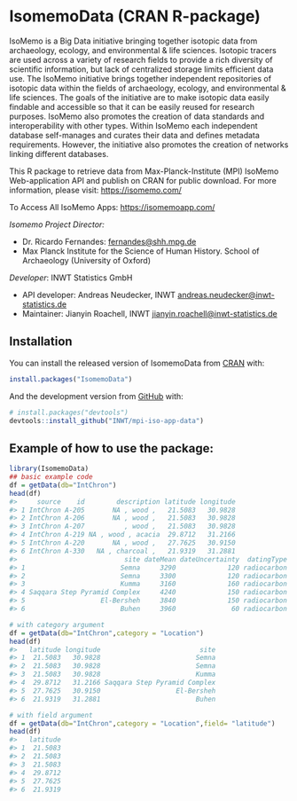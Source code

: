 <!-- README.md is generated from README.Rmd. Please edit that file -->

# IsomemoData (CRAN R-package)

<!-- badges: start -->

<!-- badges: end -->

IsoMemo is a Big Data initiative bringing together isotopic data from
archaeology, ecology, and environmental & life sciences. Isotopic
tracers are used across a variety of research fields to provide a rich
diversity of scientific information, but lack of centralized storage
limits efficient data use. The IsoMemo initiative brings together
independent repositories of isotopic data within the fields of
archaeology, ecology, and environmental & life sciences. The goals of
the initiative are to make isotopic data easily findable and accessible
so that it can be easily reused for research purposes. IsoMemo also
promotes the creation of data standards and interoperability with other
types. Within IsoMemo each independent database self-manages and curates
their data and defines metadata requirements. However, the initiative
also promotes the creation of networks linking different databases.

This R package to retrieve data from Max-Planck-Institute (MPI) IsoMemo
Web-application API and publish on CRAN for public download. For more
information, please visit: <https://isomemo.com/>

To Access All IsoMemo Apps: <https://isomemoapp.com/>

*Isomemo Project Director:*

-   Dr. Ricardo Fernandes: <fernandes@shh.mpg.de>
-   Max Planck Institute for the Science of Human History. School of
    Archaeology (University of Oxford)

*Developer*: INWT Statistics GmbH

-   API developer: Andreas Neudecker, INWT
    <andreas.neudecker@inwt-statistics.de>
-   Maintainer: Jianyin Roachell, INWT
    <jianyin.roachell@inwt-statistics.de>

## Installation

You can install the released version of IsomemoData from
[CRAN](https://CRAN.R-project.org) with:

``` r
install.packages("IsomemoData")
```

And the development version from [GitHub](https://github.com/) with:

``` r
# install.packages("devtools")
devtools::install_github("INWT/mpi-iso-app-data")
```

## Example of how to use the package:

``` r
library(IsomemoData)
## basic example code
df = getData(db="IntChron")
head(df)
#>     source    id        description latitude longitude
#> 1 IntChron A-205       NA , wood ,   21.5083   30.9828
#> 2 IntChron A-206       NA , wood ,   21.5083   30.9828
#> 3 IntChron A-207          , wood ,   21.5083   30.9828
#> 4 IntChron A-219 NA , wood , acacia  29.8712   31.2166
#> 5 IntChron A-220       NA , wood ,   27.7625   30.9150
#> 6 IntChron A-330   NA , charcoal ,   21.9319   31.2881
#>                           site dateMean dateUncertainty  datingType d13C
#> 1                        Semna     3290             120 radiocarbon   NA
#> 2                        Semna     3300             120 radiocarbon   NA
#> 3                        Kumma     3160             160 radiocarbon   NA
#> 4 Saqqara Step Pyramid Complex     4240             150 radiocarbon   NA
#> 5                   El-Bersheh     3840             150 radiocarbon   NA
#> 6                        Buhen     3960              60 radiocarbon   NA

# with category argument
df = getData(db="IntChron",category = "Location")
head(df)
#>   latitude longitude                         site
#> 1  21.5083   30.9828                        Semna
#> 2  21.5083   30.9828                        Semna
#> 3  21.5083   30.9828                        Kumma
#> 4  29.8712   31.2166 Saqqara Step Pyramid Complex
#> 5  27.7625   30.9150                   El-Bersheh
#> 6  21.9319   31.2881                        Buhen

# with field argument
df = getData(db="IntChron",category = "Location",field= "latitude")
head(df)
#>   latitude
#> 1  21.5083
#> 2  21.5083
#> 3  21.5083
#> 4  29.8712
#> 5  27.7625
#> 6  21.9319
```
